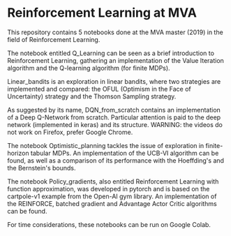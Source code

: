 # Reinforcement Learning at MVA

This repository contains 5 notebooks done at the MVA master (2019) in the field of Reinforcement Learning. 

The notebook entitled Q_Learning can be seen as a brief introduction to Reinforcement Learning, gathering an implementation of the Value Iteration algorithm and the Q-learning algorithm (for finite MDPs).

Linear_bandits is an exploration in linear bandits, where two strategies are implemented and compared: the OFUL (Optimism in the Face of Uncertainty) strategy and the Thomson Sampling strategy.

As suggested by its name, DQN_from_scratch contains an implementation of a Deep Q-Network from scratch. Particular attention is paid to the deep network (implemented in keras) and its structure. WARNING: the videos do not work on Firefox, prefer Google Chrome.

The notebook Optimistic_planning tackles the issue of exploration in finite-horizon tabular MDPs. An implementation of the UCB-VI algorithm can be found, as well as a comparison of its performance with the Hoeffding's and the Bernstein's bounds. 

The notebook Policy_gradients, also entitled Reinforcement Learning with function approximation, was developed in pytorch and is based on the cartpole-v1 example from the Open-AI gym library. An implementation of the REINFORCE, batched gradient and Advantage Actor Critic algorithms can be found.

For time considerations, these notebooks can be run on Google Colab.
